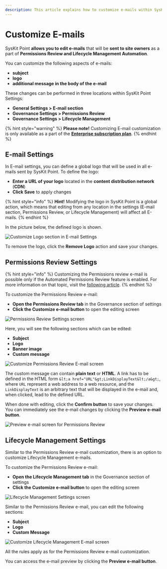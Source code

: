```yaml
---
description: This article explains how to customize e-mails within SysKit Point.
---
```


# Customize E-mails

SysKit Point **allows you to edit e-mails** that will be **sent to site owners** as a part of **Permissions Review and Lifecycle Management Automation**.

You can customize the following aspects of e-mails:
* **subject**
* **logo**
* **additional message in the body of the e-mail**

These changes can be performed in three locations within SysKit Point Settings:

* **General Settings &gt; E-mail section** 
* **Governance Settings &gt; Permissions Review** 
* **Governance Settings &gt; Lifecycle Management**

{% hint style="warning" %}
**Please note!**                                                                                                                             Customizing E-mail customization is only available as a part of the [**Enterprise subscription plan**](https://www.syskit.com/products/point/pricing/).
{% endhint %}

## E-mail Settings

In E-mail settings, you can define a global logo that will be used in all e-mails sent by SysKit Point.
To define the logo:
* **Enter a URL of your logo** located in the **content distribution network** \(**CDN**\)
* **Click Save** to apply changes

{% hint style="info" %}
**Hint!**                                                                                                                                               Modifying the logo in SysKit Point is a global action, which means that editing from any location in the settings \(E-mail section, Permissions Review, or Lifecycle Management\) will affect all E-mails.
{% endhint %}

In the picture below, the defined logo is shown.

![Customize Logo section in E-mail Settings](../.gitbook/assets/customize-e-mail_customize-logo-section-in-e-mail-settings.png)

To remove the logo, click the **Remove Logo** action and save your changes.

## Permissions Review Settings

{% hint style="info" %}
Customizing the Permissions review e-mail is possible only if the Automated Permissions Review feature is enabled. For more information on that topic, visit the [following article](enable-permissions-review).
{% endhint %}

To customize the Permissions Review e-mail:
* **Open the Permissions Review tab** in the Governance section of settings 
* **Click the Customize e-mail button** to open the editing screen

![Permissions Review Settings screen](../.gitbook/assets/customize-e-mail_permissions-review-settings-screen.png)

Here, you will see the following sections which can be edited:
* **Subject**
* **Logo**
* **Banner image**
* **Custom message**

![Customize Permissions Review E-mail screen](../.gitbook/assets/customize-e-mail_customize-permissions-review-e-mail-screen.png)

The custom message can contain **plain text** or **HTML**. A link has to be defined in the HTML form `&lt;a href="URL"&gt;LinkDisplayText&lt;/a&gt;`, where `URL` represent a web address to a web resource, and the `LinkDisplayText` is an arbitrary text that will be displayed in the e-mail and, when clicked, lead to the defined URL.

When done with editing, click the **Confirm button** to save your changes. You can immediately see the e-mail changes by clicking the **Preview e-mail button**.

![Preview e-mail screen for Permissions Review](../.gitbook/assets/customize-e-mail_preview-e-mail-screen.png)

## Lifecycle Management Settings

Similar to the Permissions Review e-mail customization, there is an option to customize Lifecycle Management e-mails.

To customize the Permissions Review e-mail:
* **Open the Lifecycle Management tab** in the Governance section of settings 
* **Click the Customize e-mail button** to open the editing screen

![Lifecycle Management Settings screen](../.gitbook/assets/customize-e-mail_lifecycle-management-settings-screen.png)

Similar to the Permissions Review e-mail, you can edit the following sections:
* **Subject**
* **Logo**
* **Custom Message**

![Customize Lifecycle Management E-mail screen](../.gitbook/assets/customize-e-mail_cuatomize-lifecycle-management-e-mail-screen.png)

All the rules apply as for the Permissions Review e-mail customization.

You can access the e-mail preview by clicking the **Preview e-mail button**.

